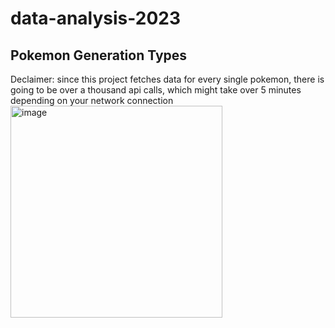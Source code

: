 # data-analysis-2023

## Pokemon Generation Types


Declaimer: since this project fetches data for every single pokemon, there is going to be over a thousand api calls, which might take over 5 minutes depending on your network connection
<img width="339" alt="image" src="https://github.com/kevinle108/data-analysis-2023/assets/54592360/36c3b679-9976-48d8-a9bf-db09f77710dc">
